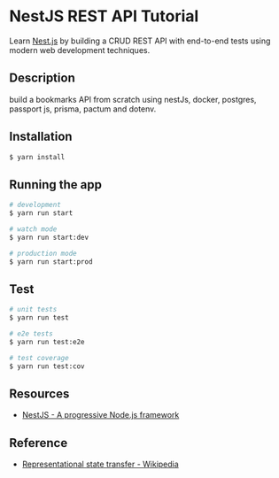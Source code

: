 # NestJS REST API Tutorial

Learn [Nest.js](https://nestjs.com/) by building a CRUD REST API with end-to-end tests using modern web development techniques.

## Description

build a bookmarks API from scratch using nestJs, docker, postgres, passport js, prisma, pactum and dotenv.

## Installation

```bash
$ yarn install
```

## Running the app

```bash
# development
$ yarn run start

# watch mode
$ yarn run start:dev

# production mode
$ yarn run start:prod
```

## Test

```bash
# unit tests
$ yarn run test

# e2e tests
$ yarn run test:e2e

# test coverage
$ yarn run test:cov
```

## Resources

- [NestJS - A progressive Node.js framework](https://nestjs.com/)

## Reference

- [Representational state transfer - Wikipedia](https://en.wikipedia.org/wiki/Representational_state_transfer)
